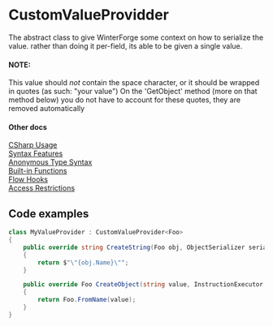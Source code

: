 # CustomValueProvidder
The abstract class to give WinterForge some context on how to serialize the value.
rather than doing it per-field, its able to be given a single value.

#### NOTE:
This value should *not* contain the space character, or it should be wrapped in quotes (as such: "your value")
On the 'GetObject' method (more on that method below) you do not have to account for these quotes, they are removed automatically

#### Other docs
[CSharp Usage](CSharp_Usage.md)  
[Syntax Features](Syntax_Features.md)  
[Anonymous Type Syntax](Anonymous_Type_Syntax.md)  
[Built-in Functions](WinterForge_Built-in_Functions.md)  
[Flow Hooks](FlowHooks.md)  
[Access Restrictions](Access_Restrictions.md)  

## Code examples
```cs
class MyValueProvider : CustomValueProvider<Foo>
{
    public override string CreateString(Foo obj, ObjectSerializer serializer)
    {
        return $"\"{obj.Name}\"";
    }

    public override Foo CreateObject(string value, InstructionExecutor executor)
    {
        return Foo.FromName(value);
    }
}

```